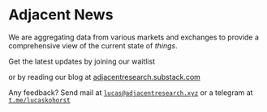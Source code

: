 <h1>Adjacent News</h1>

We are aggregating data from various markets and exchanges to provide a comprehensive view of the current state of *things*. 

Get the latest updates by joining our waitlist
<div id="getWaitlistContainer" data-waitlist_id="16399" data-widget_type="WIDGET_3"></div>
<link rel="stylesheet" type="text/css" href="https://prod-waitlist-widget.s3.us-east-2.amazonaws.com/getwaitlist.min.css"/>
<script src="https://prod-waitlist-widget.s3.us-east-2.amazonaws.com/getwaitlist.min.js"></script>

or by reading our blog at <a href="https://adjacentresearch.substack.com" class="dotted">adjacentresearch.substack.com</a>

Any feedback? Send mail at <code><a href="mailto:lucas@adjacentresearch.xyz" class="dotted">lucas@adjacentresearch.xyz</a></code> or a telegram at <code><a href="https://t.me/lucaskohorst" class="dotted">t.me/lucaskohorst</a></code></p>
